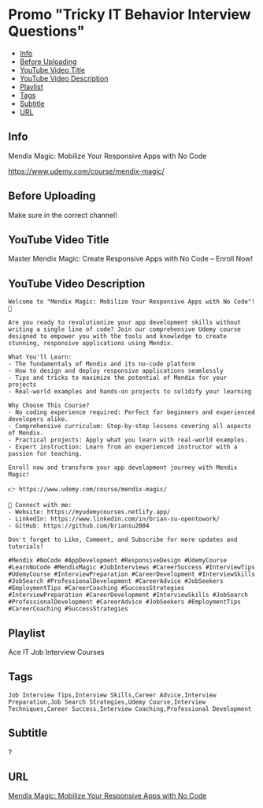 # Promo "Tricky IT Behavior Interview Questions"

- [Info](#info)
- [Before Uploading](#before-uploading)
- [YouTube Video Title](#youtube-video-title)
- [YouTube Video Description](#youtube-video-description)
- [Playlist](#playlist)
- [Tags](#tags)
- [Subtitle](#subtitle)
- [URL](#url)

## Info

Mendix Magic: Mobilize Your Responsive Apps with No Code

<https://www.udemy.com/course/mendix-magic/>

## Before Uploading

Make sure in the correct channel!

## YouTube Video Title

Master Mendix Magic: Create Responsive Apps with No Code – Enroll Now!

<!--
I publish a Udemy course "Mendix Magic: Mobilize Your Responsive Apps with No Code" 
I created a promo video for it.
I want to upload this promo video to my Youtube channel.
What could a good name to attach people to watch the video and enroll my course?
Is this good? - Enroll The Course "Mendix Magic: Mobilize Your Responsive Apps with No Code" Today!

The suggested title, "Enroll The Course 'Mendix Magic: Mobilize Your Responsive Apps with No Code' Today!" is clear, but it could be more engaging and persuasive to attract viewers. Here are a few alternative suggestions that might capture more attention and encourage people to watch the video and enroll in your course:

1. **"Master Mendix Magic: Create Responsive Apps with No Code – Enroll Now!"**
2. **"Unlock the Power of No-Code: Mobilize Your Apps with Mendix Magic!"**
3. **"Transform Your App Development Skills: Learn Mendix Magic Today!"**
4. **"No-Code App Development Made Easy: Join 'Mendix Magic' Now!"**
5. **"Revolutionize Your Apps with Mendix Magic – No Coding Required!"**

These titles highlight the key benefits and unique selling points of your course—no-code app development and creating responsive apps—while also using action-oriented language to encourage enrollment.
-->

## YouTube Video Description

```text
Welcome to "Mendix Magic: Mobilize Your Responsive Apps with No Code"! 🎉

Are you ready to revolutionize your app development skills without writing a single line of code? Join our comprehensive Udemy course designed to empower you with the tools and knowledge to create stunning, responsive applications using Mendix.

What You'll Learn:
- The fundamentals of Mendix and its no-code platform
- How to design and deploy responsive applications seamlessly
- Tips and tricks to maximize the potential of Mendix for your projects
- Real-world examples and hands-on projects to solidify your learning

Why Choose This Course?
- No coding experience required: Perfect for beginners and experienced developers alike.
- Comprehensive curriculum: Step-by-step lessons covering all aspects of Mendix.
- Practical projects: Apply what you learn with real-world examples.
- Expert instruction: Learn from an experienced instructor with a passion for teaching.

Enroll now and transform your app development journey with Mendix Magic!

👉 https://www.udemy.com/course/mendix-magic/

📢 Connect with me:
- Website: https://myudemycourses.netlify.app/
- LinkedIn: https://www.linkedin.com/in/brian-su-opentowork/
- GitHub: https://github.com/briansu2004

Don't forget to Like, Comment, and Subscribe for more updates and tutorials!

#Mendix #NoCode #AppDevelopment #ResponsiveDesign #UdemyCourse #LearnNoCode #MendixMagic #JobInterviews #CareerSuccess #InterviewTips #UdemyCourse #InterviewPreparation #CareerDevelopment #InterviewSkills #JobSearch #ProfessionalDevelopment #CareerAdvice #JobSeekers #EmploymentTips #CareerCoaching #SuccessStrategies #InterviewPreparation #CareerDevelopment #InterviewSkills #JobSearch #ProfessionalDevelopment #CareerAdvice #JobSeekers #EmploymentTips #CareerCoaching #SuccessStrategies
```

<!--
Creating a compelling YouTube description for your promo video is crucial to attract potential students and provide them with all the necessary information. Here's a suggestion for a good description:

---

**Title:** Master Mendix Magic: Create Responsive Apps with No Code – Enroll Now!

**Description:**

Welcome to "Mendix Magic: Mobilize Your Responsive Apps with No Code"! 🎉

Are you ready to revolutionize your app development skills without writing a single line of code? Join our comprehensive Udemy course designed to empower you with the tools and knowledge to create stunning, responsive applications using Mendix.

**What You'll Learn:**
- The fundamentals of Mendix and its no-code platform
- How to design and deploy responsive applications seamlessly
- Tips and tricks to maximize the potential of Mendix for your projects
- Real-world examples and hands-on projects to solidify your learning

**Why Choose This Course?**
- **No coding experience required:** Perfect for beginners and experienced developers alike.
- **Comprehensive curriculum:** Step-by-step lessons covering all aspects of Mendix.
- **Practical projects:** Apply what you learn with real-world examples.
- **Expert instruction:** Learn from an experienced instructor with a passion for teaching.

**Enroll now and transform your app development journey with Mendix Magic!**

👉 [Link to Udemy course]

**Connect with Us:**
- **Website:** [Your Website]
- **Facebook:** [Your Facebook Page]
- **LinkedIn:** [Your LinkedIn Profile]
- **Twitter:** [Your Twitter Handle]

**Don't forget to Like, Comment, and Subscribe for more updates and tutorials!**

#Mendix #NoCode #AppDevelopment #ResponsiveDesign #UdemyCourse #LearnNoCode #MendixMagic

---

Feel free to adjust the links and any other details specific to your course or personal branding. This description is designed to be informative, engaging, and SEO-friendly to attract potential students.
-->

## Playlist

Ace IT Job Interview Courses

## Tags

```text
Job Interview Tips,Interview Skills,Career Advice,Interview Preparation,Job Search Strategies,Udemy Course,Interview Techniques,Career Success,Interview Coaching,Professional Development
```

## Subtitle

?

## URL

[Mendix Magic: Mobilize Your Responsive Apps with No Code](https://youtu.be/eDOcvjvJMIo)
